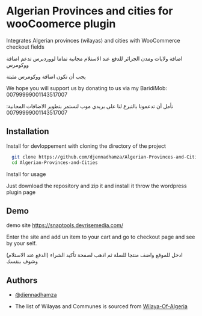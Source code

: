 
# Algerian Provinces and cities for wooCoomerce plugin

Integrates Algerian provinces (wilayas) and cities with WooCommerce checkout fields


اضافة ولايات ومدن الجزائر للدفع عند الاستلام مجانية تماما لووردبرس تدعم اضافة ووكومرس

يجب أن تكون اضافة ووكومرس مثبتة

We hope you will support us by donating to us via my BaridiMob: 00799999001143517007

نأمل أن تدعمونا بالتبرع لنا على بريدي موب لنستمر بتطوير الاضافات المجانية: 00799999001143517007
## Installation

Install for devloppement with cloning the directory of the project

```bash
  git clone https://github.com/djennadhamza/Algerian-Provinces-and-Cities.git
  cd Algerian-Provinces-and-Cities
```
Install for usage 

Just download the repository and zip it and install it throw the wordpress plugin page
## Demo

demo site
https://snaptools.devrisemedia.com/

Enter the site and add un item to your cart and go to checkout page and see by your self.

ادخل للموقع واضف منتجا للسلة ثم اذهب لصفحة تأكيد الشراء (الدفع عند الاستلام)
وشوف بنفسك 



## Authors

- [@djennadhamza](https://www.github.com/djennadhamza)

- The list of Wilayas and Communes is sourced from [Wilaya-Of-Algeria](https://github.com/AbderrahmeneDZ/Wilaya-Of-Algeria)